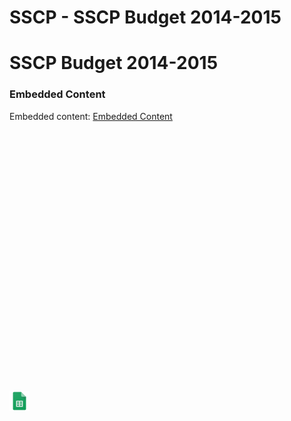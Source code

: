# SSCP - SSCP Budget 2014-2015

# SSCP Budget 2014-2015

[](https://docs.google.com/spreadsheets/d/1MtgNxTJZ5eeNFKzRPxydIKZX7tmdlhdReEassZiByFY/edit)

### Embedded Content

Embedded content: [Embedded Content]()

<iframe width="100%" height="400" src="" frameborder="0"></iframe>

![](../../../../assets/sheets_32dp.png)

